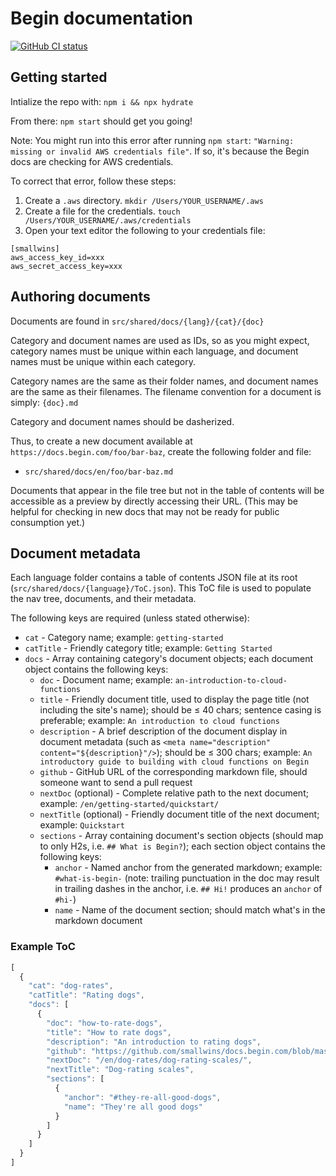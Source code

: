 # Begin documentation

[![GitHub CI status](https://github.com/smallwins/docs.begin.com/workflows/Node%20CI/badge.svg)](https://github.com/smallwins/docs.begin.com/actions?query=workflow%3A%22Node+CI%22)


## Getting started

Intialize the repo with: `npm i && npx hydrate`

From there: `npm start` should get you going!

Note: You might run into this error after running `npm start`: `"Warning: missing or invalid AWS credentials file"`. If so, it's because the Begin docs are checking for AWS credentials.

To correct that error, follow these steps:

1. Create a `.aws` directory.
`mkdir /Users/YOUR_USERNAME/.aws`
2. Create a file for the credentials.
`touch /Users/YOUR_USERNAME/.aws/credentials`
3. Open your text editor the following to your credentials file:
```
[smallwins]
aws_access_key_id=xxx
aws_secret_access_key=xxx
```

## Authoring documents

Documents are found in `src/shared/docs/{lang}/{cat}/{doc}`

Category and document names are used as IDs, so as you might expect, category names must be unique within each language, and document names must be unique within each category.

Category names are the same as their folder names, and document names are the same as their filenames. The filename convention for a document is simply: `{doc}.md`

Category and document names should be dasherized.

Thus, to create a new document available at `https://docs.begin.com/foo/bar-baz`, create the following folder and file:
- `src/shared/docs/en/foo/bar-baz.md`

Documents that appear in the file tree but not in the table of contents will be accessible as a preview by directly accessing their URL. (This may be helpful for checking in new docs that may not be ready for public consumption yet.)


## Document metadata

Each language folder contains a table of contents JSON file at its root (`src/shared/docs/{language}/ToC.json`). This ToC file is used to populate the nav tree, documents, and their metadata.

The following keys are required (unless stated otherwise):

- `cat` - Category name; example: `getting-started`
- `catTitle` - Friendly category title; example: `Getting Started`
- `docs` - Array containing category's document objects; each document object contains the following keys:
  - `doc` - Document name; example:  `an-introduction-to-cloud-functions`
  - `title` - Friendly document title, used to display the page title (not including the site's name); should be ≤ 40 chars; sentence casing is preferable; example: `An introduction to cloud functions`
  - `description` - A brief description of the document display in document metadata (such as `<meta name="description" content="${description}"/>`); should be ≤ 300 chars; example: `An introductory guide to building with cloud functions on Begin`
  - `github` - GitHub URL of the corresponding markdown file, should someone want to send a pull request
  - `nextDoc` (optional) - Complete relative path to the next document; example: `/en/getting-started/quickstart/`
  - `nextTitle` (optional) - Friendly document title of the next document; example: `Quickstart`
  - `sections` - Array containing document's section objects (should map to only H2s, i.e. `## What is Begin?`); each section object contains the following keys:
    - `anchor` - Named anchor from the generated markdown; example: `#what-is-begin-` (note: trailing punctuation in the doc may result in trailing dashes in the anchor, i.e. `## Hi!` produces an `anchor` of `#hi-`)
    - `name` - Name of the document section; should match what's in the markdown document

### Example ToC

```javascript
[
  {
    "cat": "dog-rates",
    "catTitle": "Rating dogs",
    "docs": [
      {
        "doc": "how-to-rate-dogs",
        "title": "How to rate dogs",
        "description": "An introduction to rating dogs",
        "github": "https://github.com/smallwins/docs.begin.com/blob/master/src/shared/docs/en/dog-rates/how-to-rate-dogs.md",
        "nextDoc": "/en/dog-rates/dog-rating-scales/",
        "nextTitle": "Dog-rating scales",
        "sections": [
          {
            "anchor": "#they-re-all-good-dogs",
            "name": "They're all good dogs"
          }
        ]
      }
    ]
  }
]
```
